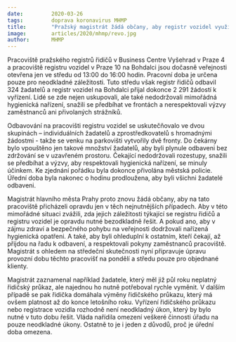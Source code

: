 ```yaml
---
date:         2020-03-26
tags:         doprava koronavirus MHMP
title:        "Pražský magistrát žádá občany, aby registr vozidel využívali jen v nejnutnějších případech a dodržovali hygienické požadavky"
image: 	      articles/2020/mhmp/revo.jpg
author:       MHMP
---
```


Pracoviště pražského registrů řidičů v Business Centre Vyšehrad v Praze 4 a pracoviště registru vozidel v Praze 10 na Bohdalci jsou dočasně veřejnosti otevřena jen ve středu od 13:00 do 16:00 hodin. Pracovní doba je určena pouze pro neodkladné záležitosti. Tuto středu však registr řidičů odbavil 324 žadatelů a registr vozidel na Bohdalci přijal dokonce 2 291 žádostí k vyřízení. Lidé se zde nejen uskupovali, ale také nedodržovali mimořádná hygienická nařízení, snažili se předbíhat ve frontách a nerespektovali výzvy zaměstnanců ani přivolaných strážníků.

Odbavování na pracovišti registru vozidel se uskutečňovalo ve dvou skupinách – individuálních žadatelů a zprostředkovatelů s hromadnými žádostmi - takže se venku na parkovišti vytvořily dvě fronty. Do čekárny bylo vpouštěno jen takové množství žadatelů, aby byli plynule odbaveni bez zdržování se v uzavřeném prostoru. Čekající nedodržovali rozestupy, snažili se předbíhat a výzvy, aby respektovali hygienická nařízení, se minuly účinkem. Ke zjednání pořádku byla dokonce přivolána městská policie. Úřední doba byla nakonec o hodinu prodloužena, aby byli všichni žadatelé odbaveni.

Magistrát hlavního města Prahy proto znovu žádá občany, aby na tato pracoviště přicházeli opravdu jen v těch nejnutnějších případech. Aby v této mimořádné situaci zvážili, zda jejich záležitosti týkající se registru řidičů a registru vozidel je opravdu nutné bezodkladně řešit. A pokud ano, aby v zájmu zdraví a bezpečného pohybu na veřejnosti dodržovali nařízená hygienická opatřeni. A také, aby byli ohleduplní k ostatním, kteří čekají, až přijdou na řadu k odbavení, a respektovali pokyny zaměstnanců pracoviště. Magistrát s ohledem na středeční skutečnosti nyní připravuje úpravu provozní dobu těchto pracovišť na pondělí a středu pouze pro objednané klienty.

Magistrát zaznamenal například žadatele, který měl již půl roku neplatný řidičský průkaz, ale najednou ho nutně potřeboval rychle vyměnit. V dalším případě se pak řidička domáhala výměny řidičského průkazu, který má ovšem platnost až do konce letošního roku. Vyřízení řidičského průkazu nebo registrace vozidla rozhodně není neodkladný úkon, který by bylo nutné v tuto dobu řešit. Vláda nařídila omezení veškeré činnosti úřadu na pouze neodkladné úkony. Ostatně to je i jeden z důvodů, proč je úřední doba omezena.
